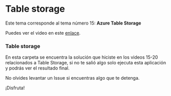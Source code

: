 # Table storage

Este tema corresponde al tema número 15: **Azure Table Storage**

Puedes ver el video en este [enlace](https://platzi.com/clases/azure/).

### Table storage

En esta carpeta se encuentra la solución que hiciste en los videos 15-20 relacionados a Table Storage, si no te salió algo solo ejecuta esta aplicación y podrás ver el resultado final.

No olvides levantar un Issue si encuentras algo que te detenga. 

¡Disfruta!